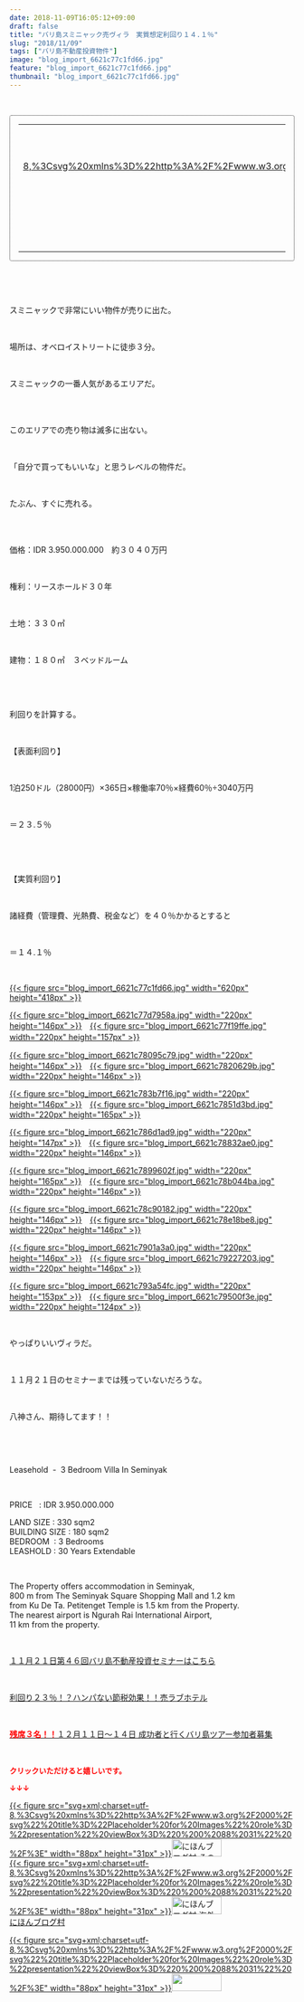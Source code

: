 ```yaml
---
date: 2018-11-09T16:05:12+09:00
draft: false
title: "バリ島スミニャック売ヴィラ　実質想定利回り１４.１％"
slug: "2018/11/09"
tags: ["バリ島不動産投資物件"]
image: "blog_import_6621c77c1fd66.jpg"
feature: "blog_import_6621c77c1fd66.jpg"
thumbnail: "blog_import_6621c77c1fd66.jpg"
---
```

<p> </p><div contenteditable="false" style="padding: 15px; border-radius: 4px; border: 1px dotted currentColor; border-image: none;"><table border="0" cellpadding="0" cellspacing="0" style="margin: 0px; table-layout: fixed;" width="100%">	<tbody width="100%">		<tr>			<td aligin="center" style="vertical-align: middle;" width="95"><span style="text-align: center; display: block;"><a alt0="AmebaAffiliate" alt1="稼げる人の常識、稼げない人の常識" alt2="Amazon" alt3="https://images-fe.ssl-images-amazon.com/images/I/51Ft8zEBpkL._SL160_.jpg" alt4="1" href="4802110227?SubscriptionId=AKIAJLD6FH2TADXIQKDQ&amp;tag=amebablog-a2371184-22&amp;linkCode=xm2&amp;camp=2025&amp;creative=165953&amp;creativeASIN=4802110227" target="_blank">{{< figure src="svg+xml;charset=utf-8,%3Csvg%20xmlns%3D%22http%3A%2F%2Fwww.w3.org%2F2000%2Fsvg%22%20title%3D%22Placeholder%20for%20Images%22%20role%3D%22presentation%22%20viewBox%3D%220%200%201%201%22%20%2F%3E"  >}}<noscript><img alt="稼げる人の常識、稼げない人の常識" border="0" data-img="affiliate" src="https://images-fe.ssl-images-amazon.com/images/I/51Ft8zEBpkL._SL160_.jpg" style="margin: 0px; vertical-align: middle; max-width: 95px;"></noscript></a></span></td>			<td style="line-height: 1.5; padding-left: 15px; vertical-align: middle;"><a alt0="AmebaAffiliate" alt1="稼げる人の常識、稼げない人の常識" alt2="Amazon" alt3="https://images-fe.ssl-images-amazon.com/images/I/51Ft8zEBpkL._SL160_.jpg" alt4="1" href="4802110227?SubscriptionId=AKIAJLD6FH2TADXIQKDQ&amp;tag=amebablog-a2371184-22&amp;linkCode=xm2&amp;camp=2025&amp;creative=165953&amp;creativeASIN=4802110227" target="_blank">稼げる人の常識、稼げない人の常識</a>			<div style="padding: 3px 0px;">1,200円</div>			<div style="font-size: 0.83em;">Amazon</div></td>		</tr>	</tbody></table></div><p> </p><p> </p><p>スミニャックで非常にいい物件が売りに出た。</p><p> </p><p>場所は、オベロイストリートに徒歩３分。</p><p> </p><p>スミニャックの一番人気があるエリアだ。</p><p> </p><p><br/>このエリアでの売り物は滅多に出ない。</p><p> </p><p>「自分で買ってもいいな」と思うレベルの物件だ。</p><p> </p><p>たぶん、すぐに売れる。</p><p> </p><p><br/>価格：IDR 3.950.000.000　約３０４０万円</p><p> </p><p>権利：リースホールド３０年</p><p> </p><p>土地：３３０㎡</p><p> </p><p>建物：１８０㎡　３ベッドルーム</p><p> </p><p> </p><p>利回りを計算する。</p><p> </p><p>【表面利回り】</p><p> </p><p>1泊250ドル（28000円）×365日×稼働率70％×経費60％÷3040万円</p><p> </p><p>＝２３.５％</p><p> </p><p> </p><p>【実質利回り】</p><p> </p><p>諸経費（管理費、光熱費、税金など）を４０％かかるとすると</p><p> </p><p>＝１４.１％</p><p> </p><p><a href="blog_import_6621c77c1fd66.jpg">{{< figure src="blog_import_6621c77c1fd66.jpg" width="620px" height="418px" >}}</a></p><p><a href="blog_import_6621c77d7958a.jpg">{{< figure src="blog_import_6621c77d7958a.jpg" width="220px" height="146px" >}}</a>　<a href="blog_import_6621c77f19ffe.jpg">{{< figure src="blog_import_6621c77f19ffe.jpg" width="220px" height="157px" >}}</a>　</p><p><a href="blog_import_6621c78095c79.jpg">{{< figure src="blog_import_6621c78095c79.jpg" width="220px" height="146px" >}}</a>　<a href="blog_import_6621c7820629b.jpg">{{< figure src="blog_import_6621c7820629b.jpg" width="220px" height="146px" >}}</a></p><p><a href="blog_import_6621c783b7f16.jpg">{{< figure src="blog_import_6621c783b7f16.jpg" width="220px" height="146px" >}}</a>　<a href="blog_import_6621c7851d3bd.jpg">{{< figure src="blog_import_6621c7851d3bd.jpg" width="220px" height="165px" >}}</a></p><p><a href="blog_import_6621c786d1ad9.jpg">{{< figure src="blog_import_6621c786d1ad9.jpg" width="220px" height="147px" >}}</a>　<a href="blog_import_6621c78832ae0.jpg">{{< figure src="blog_import_6621c78832ae0.jpg" width="220px" height="146px" >}}</a></p><p><a href="blog_import_6621c7899602f.jpg">{{< figure src="blog_import_6621c7899602f.jpg" width="220px" height="165px" >}}</a>　<a href="blog_import_6621c78b044ba.jpg">{{< figure src="blog_import_6621c78b044ba.jpg" width="220px" height="146px" >}}</a></p><p><a href="blog_import_6621c78c90182.jpg">{{< figure src="blog_import_6621c78c90182.jpg" width="220px" height="146px" >}}</a>　<a href="blog_import_6621c78e18be8.jpg">{{< figure src="blog_import_6621c78e18be8.jpg" width="220px" height="146px" >}}</a></p><p><a href="blog_import_6621c7901a3a0.jpg">{{< figure src="blog_import_6621c7901a3a0.jpg" width="220px" height="146px" >}}</a>　<a href="blog_import_6621c79227203.jpg">{{< figure src="blog_import_6621c79227203.jpg" width="220px" height="146px" >}}</a></p><p><a href="blog_import_6621c793a54fc.jpg">{{< figure src="blog_import_6621c793a54fc.jpg" width="220px" height="153px" >}}</a>　<a href="blog_import_6621c79500f3e.jpg">{{< figure src="blog_import_6621c79500f3e.jpg" width="220px" height="124px" >}}</a></p><p> </p><p>やっぱりいいヴィラだ。</p><p> </p><p>１１月２１日のセミナーまでは残っていないだろうな。</p><p> </p><p>八神さん、期待してます！！</p><p> </p><p> </p><p>Leasehold  -  3 Bedroom Villa In Seminyak</p><p> </p><p>PRICE   : IDR 3.950.000.000</p><p>LAND SIZE : 330 sqm2<br/>BUILDING SIZE : 180 sqm2<br/>BEDROOM  : 3 Bedrooms<br/>LEASHOLD : 30 Years Extendable</p><p> </p><p>The Property offers accommodation in Seminyak,<br/>800 m from The Seminyak Square Shopping Mall and 1.2 km<br/>from Ku De Ta. Petitenget Temple is 1.5 km from the Property.<br/>The nearest airport is Ngurah Rai International Airport,<br/>11 km from the property.</p><p> </p><p><a href="iin.co.jp" target="_blank">１１月２１日第４６回バリ島不動産投資セミナーはこちら</a></p><p> </p><p><a href="entry-12416230297.html#_=_" target="_blank">利回り２３％！？ハンパない節税効果！！売ラブホテル</a></p><p> </p><p><a href="https://ameblo.jp/baliclub/entry-12410059910.html" target="_blank"><span style="font-weight: bold;"><span style="color: rgb(255, 0, 0);">残席３名！！</span></span>１２月１１日～１４日 成功者と行くバリ島ツアー参加者募集</a></p><p> </p><p><font color="#ff0000" size="2"><strong>クリックいただけると嬉しいです。</strong></font></p><p><font color="#ff0000" size="2"><strong>↓↓↓</strong></font></p><p><a href="ranking.html?p_cid=01260127" id="&amp;blogmura_banner" target="_blank">{{< figure src="svg+xml;charset=utf-8,%3Csvg%20xmlns%3D%22http%3A%2F%2Fwww.w3.org%2F2000%2Fsvg%22%20title%3D%22Placeholder%20for%20Images%22%20role%3D%22presentation%22%20viewBox%3D%220%200%2088%2031%22%20%2F%3E" width="88px" height="31px" >}}<noscript><img alt="にほんブログ村 その他生活ブログ 不動産投資へ" border="0" height="31" src="https://img-proxy.blog-video.jp/images?url=http%3A%2F%2Flife.blogmura.com%2Fhudousantoushi%2Fimg%2Fhudousantoushi88_31.gif" width="88"></noscript></a><br/><a href="ranking.html?p_cid=01260127" target="_blank">{{< figure src="svg+xml;charset=utf-8,%3Csvg%20xmlns%3D%22http%3A%2F%2Fwww.w3.org%2F2000%2Fsvg%22%20title%3D%22Placeholder%20for%20Images%22%20role%3D%22presentation%22%20viewBox%3D%220%200%2088%2031%22%20%2F%3E" width="88px" height="31px" >}}<noscript><img alt="にほんブログ村 海外生活ブログ バリ島情報へ" border="0" height="31" src="https://img-proxy.blog-video.jp/images?url=http%3A%2F%2Foverseas.blogmura.com%2Fbali%2Fimg%2Fbali88_31.gif" width="88"></noscript></a><br/><a href="ranking.html?p_cid=01260127" target="_blank">にほんブログ村</a></p><p><a href="link.php?1804582" title="人気ブログランキングへ">{{< figure src="svg+xml;charset=utf-8,%3Csvg%20xmlns%3D%22http%3A%2F%2Fwww.w3.org%2F2000%2Fsvg%22%20title%3D%22Placeholder%20for%20Images%22%20role%3D%22presentation%22%20viewBox%3D%220%200%2088%2031%22%20%2F%3E" width="88px" height="31px" >}}<noscript><img border="0" height="31" src="https://blog.with2.net/img/banner/banner_22.gif" width="88"></noscript></a></p><p> </p>

